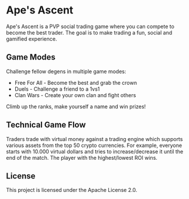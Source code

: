 # Ape's Ascent

Ape's Ascent is a PVP social trading game where you can compete to become the best trader.
The goal is to make trading a fun, social and gamified experience.


## Game Modes

Challenge fellow degens in multiple game modes:

* Free For All - Become the best and grab the crown
* Duels - Challenge a friend to a 1vs1
* Clan Wars - Create your own clan and fight others

Climb up the ranks, make yourself a name and win prizes!

## Technical Game Flow

Traders trade with virtual money against a trading engine which supports various assets from the top 50 crypto currencies.
For example, everyone starts with 10.000 virtual dollars and tries to increase/decrease it until the end of the match. The player with the highest/lowest ROI wins.

## License

This project is licensed under the Apache License 2.0.

